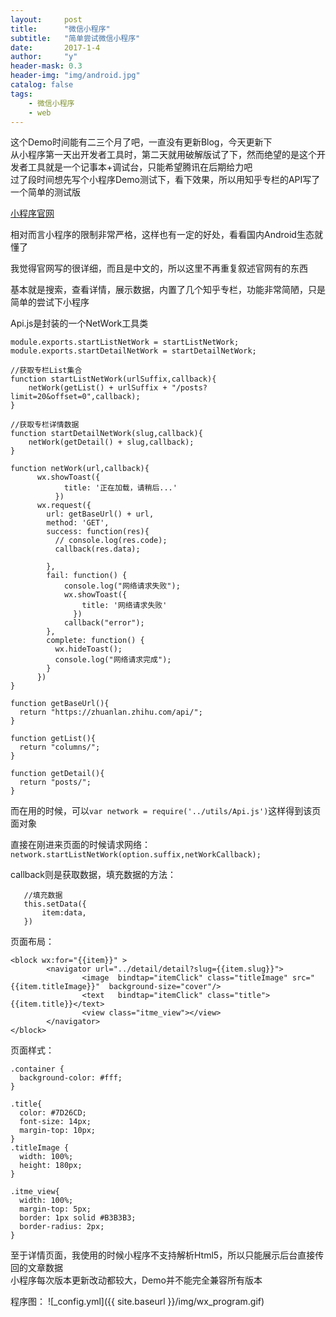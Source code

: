 ```yaml
---
layout:     post
title:      "微信小程序"
subtitle:   "简单尝试微信小程序"
date:       2017-1-4
author:     "y"
header-mask: 0.3
header-img: "img/android.jpg"
catalog: false
tags:
    - 微信小程序
    - web
---
```


这个Demo时间能有二三个月了吧，一直没有更新Blog，今天更新下<br>
从小程序第一天出开发者工具时，第二天就用破解版试了下，然而绝望的是这个开发者工具就是一个记事本+调试台，只能希望腾讯在后期给力吧<br>
过了段时间想先写个小程序Demo测试下，看下效果，所以用知乎专栏的API写了一个简单的测试版<br>


[小程序官网](https://mp.weixin.qq.com/debug/wxadoc/dev/?t=20161230)<br>

相对而言小程序的限制非常严格，这样也有一定的好处，看看国内Android生态就懂了<br>

我觉得官网写的很详细，而且是中文的，所以这里不再重复叙述官网有的东西<br>


基本就是搜索，查看详情，展示数据，内置了几个知乎专栏，功能非常简陋，只是简单的尝试下小程序<br>

Api.js是封装的一个NetWork工具类<br>

	
	module.exports.startListNetWork = startListNetWork;
	module.exports.startDetailNetWork = startDetailNetWork;
	
	//获取专栏List集合
	function startListNetWork(urlSuffix,callback){
	    netWork(getList() + urlSuffix + "/posts?limit=20&offset=0",callback);
	}
	
	//获取专栏详情数据
	function startDetailNetWork(slug,callback){
	    netWork(getDetail() + slug,callback);
	}
	
	function netWork(url,callback){
	      wx.showToast({
	            title: '正在加载，请稍后...'
	          })
	      wx.request({
	        url: getBaseUrl() + url,
	        method: 'GET', 
	        success: function(res){
	          // console.log(res.code);
	          callback(res.data);
	          
	        },
	        fail: function() {
	            console.log("网络请求失败");
	            wx.showToast({
	                title: '网络请求失败'
	              })
	            callback("error");
	        },
	        complete: function() {
	          wx.hideToast();
	          console.log("网络请求完成");
	        }
	      })
	}
	
	function getBaseUrl(){
	  return "https://zhuanlan.zhihu.com/api/";
	}
	
	function getList(){
	  return "columns/";
	}
	
	function getDetail(){
	  return "posts/";
	}

而在用的时候，可以`var network = require('../utils/Api.js')`这样得到该页面对象
<br>



直接在刚进来页面的时候请求网络：`network.startListNetWork(option.suffix,netWorkCallback);`
<br>

callback则是获取数据，填充数据的方法：
		
	   //填充数据	
       this.setData({
           item:data,
       })


页面布局：
	
	<block wx:for="{{item}}" >
	        <navigator url="../detail/detail?slug={{item.slug}}">
	                <image  bindtap="itemClick" class="titleImage" src="{{item.titleImage}}"  background-size="cover"/>
	                <text   bindtap="itemClick" class="title">{{item.title}}</text>
	                <view class="itme_view"></view>
	        </navigator>
	</block>

页面样式：

	.container {
	  background-color: #fff;
	}
	
	.title{
	  color: #7D26CD;
	  font-size: 14px;
	  margin-top: 10px;
	}
	.titleImage {
	  width: 100%;
	  height: 180px;
	}
	
	.itme_view{
	  width: 100%;
	  margin-top: 5px;
	  border: 1px solid #B3B3B3;
	  border-radius: 2px;
	}


至于详情页面，我使用的时候小程序不支持解析Html5，所以只能展示后台直接传回的文章数据
<br>
小程序每次版本更新改动都较大，Demo并不能完全兼容所有版本

程序图：
![_config.yml]({{ site.baseurl }}/img/wx_program.gif)